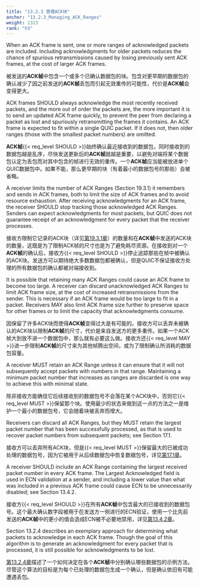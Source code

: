 ```yaml
---
title: "13.2.3 管理ACK块"
anchor: "13.2.3_Managing_ACK_Ranges"
weight: 1323
rank: "h3"
---
```


When an ACK frame is sent, one or more ranges of acknowledged packets are included. Including acknowledgments for older packets reduces the chance of spurious retransmissions caused by losing previously sent ACK frames, at the cost of larger ACK frames.

被发送的**ACK帧**中包含一个或多个已确认数据包的块。包含对更早期的数据包的确认减少了因之前发送的**ACK帧**丢包而引起无效重传的可能性，代价是**ACK帧**会变得更大。

ACK frames SHOULD always acknowledge the most recently received packets, and the more out of order the packets are, the more important it is to send an updated ACK frame quickly, to prevent the peer from declaring a packet as lost and spuriously retransmitting the frames it contains. An ACK frame is expected to fit within a single QUIC packet. If it does not, then older ranges (those with the smallest packet numbers) are omitted.

**ACK帧**{{< req_level SHOULD >}}始终确认最近接收到的数据包，同时接收到的数据包越是乱序，尽快发送更新后的**ACK帧**就越是重要，以避免对端将某个数据包认定为丢包而对其中包含的帧进行无效的重传。一个**ACK帧**应当能被放进单个QUIC数据包中。如果不能，那么更早期的块（有着最小的数据包号的那些）会被省略。

A receiver limits the number of ACK Ranges (Section 19.3.1) it remembers and sends in ACK frames, both to limit the size of ACK frames and to avoid resource exhaustion. After receiving acknowledgments for an ACK frame, the receiver SHOULD stop tracking those acknowledged ACK Ranges. Senders can expect acknowledgments for most packets, but QUIC does not guarantee receipt of an acknowledgment for every packet that the receiver processes.

接收方限制它记录的ACK块（详见[第19.3.1章]()）的数量和在**ACK帧**中发送的ACK块的数量，这既是为了限制ACK帧的尺寸也是为了避免耗尽资源。在接收到对一个**ACK帧**的确认后，接收方{{< req_level SHOULD >}}停止追踪那些在帧中被确认的ACK块。发送方可以期待绝大多数数据包都被确认，但是QUIC不保证接收方处理的所有数据包的确认都被对端接收到。

It is possible that retaining many ACK Ranges could cause an ACK frame to become too large. A receiver can discard unacknowledged ACK Ranges to limit ACK frame size, at the cost of increased retransmissions from the sender. This is necessary if an ACK frame would be too large to fit in a packet. Receivers MAY also limit ACK frame size further to preserve space for other frames or to limit the capacity that acknowledgments consume.

因保留了许多ACK块而使得**ACK帧**变得过大是有可能的。接收方可以丢弃未被确认的ACK块以限制**ACK帧**的尺寸，代价是来自发送方的更多重传。如果一个ACK帧大到放不进一个数据包中，那么就有必要这么做。接收方还{{< req_level MAY >}}进一步限制**ACK帧**的尺寸来为其他帧腾出空间，或为了限制确认所消耗的数据包容量。

A receiver MUST retain an ACK Range unless it can ensure that it will not subsequently accept packets with numbers in that range. Maintaining a minimum packet number that increases as ranges are discarded is one way to achieve this with minimal state.

除非接收方能确信它后续接收到的数据包号不会落在某个ACK块中，否则它{{< req_level MUST >}}保留那个块。使用最少的状态来做到这一点的方法之一是维护一个最小的数据包号，它会随着块被丢弃而增大。

Receivers can discard all ACK Ranges, but they MUST retain the largest packet number that has been successfully processed, as that is used to recover packet numbers from subsequent packets; see Section 17.1.

接收方可以丢弃所有ACK块，但是{{< req_level MUST >}}保留最大的已被成功处理的数据包号，因为它被用于从后续数据包中恢复数据包号，详见[第17.1章]()。

A receiver SHOULD include an ACK Range containing the largest received packet number in every ACK frame. The Largest Acknowledged field is used in ECN validation at a sender, and including a lower value than what was included in a previous ACK frame could cause ECN to be unnecessarily disabled; see Section 13.4.2.

接收方{{< req_level SHOULD >}}在所有**ACK帧**中包含最大的已接收到的数据包号。这个最大确认数字段被用于在发送方一侧进行的ECN验证，使用一个比先前发送的**ACK帧**中的更小的值会造成ECN被不必要地禁用，详见[第13.4.2章]()。

Section 13.2.4 describes an exemplary approach for determining what packets to acknowledge in each ACK frame. Though the goal of this algorithm is to generate an acknowledgment for every packet that is processed, it is still possible for acknowledgments to be lost.

[第13.2.4章]()描述了一个如何决定在各个**ACK帧**中分别确认哪些数据包的示例方法。尽管这个算法的目标是为每个已处理的数据包生成一个确认，但是确认依旧有可能遭遇丢包。
